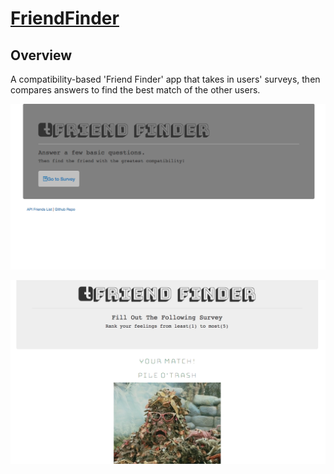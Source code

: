 
# [FriendFinder](https://serene-island-75606.herokuapp.com/survey "FriendFinder")
**Overview**
-------------
A compatibility-based 'Friend Finder' app that takes in users' surveys, then compares answers to find the best match of the other users.


![](https://github.com/shaanobney/FriendFinder/blob/master/images/friend.png?raw=true)

![](https://github.com/shaanobney/FriendFinder/blob/master/images/friend1.png?raw=true)
